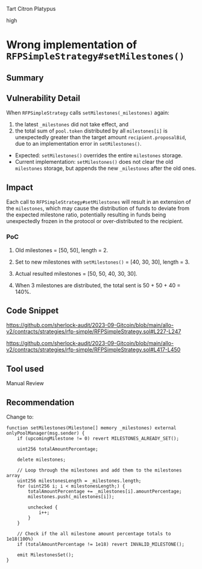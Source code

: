 Tart Citron Platypus

high

# Wrong implementation of `RFPSimpleStrategy#setMilestones()`
## Summary

## Vulnerability Detail

When `RFPSimpleStrategy` calls `setMilestones(_milestones)` again:

1. the latest `_milestones` did not take effect, and
2. the total sum of `pool.token` distributed by all `milestones[i]` is unexpectedly greater than the target amount `recipient.proposalBid`, due to an implementation error in `setMilestones()`.

- Expected: `setMilestones()` overrides the entire `milestones` storage.
- Current implementation: `setMilestones()` does not clear the old `milestones` storage, but appends the new `_milestones` after the old ones.

## Impact

Each call to `RFPSimpleStrategy#setMilestones` will result in an extension of the `milestones`, which may cause the distribution of funds to deviate from the expected milestone ratio, potentially resulting in funds being unexpectedly frozen in the protocol or over-distributed to the recipient.

### PoC

1. Old milestones = [50, 50], length = 2.

2. Set to new milestones with `setMilestones()` = [40, 30, 30], length = 3.

3. Actual resulted milestones = [50, 50, 40, 30, 30].

4. When 3 milestones are distributed, the total sent is 50 + 50 + 40 = 140%.


## Code Snippet

https://github.com/sherlock-audit/2023-09-Gitcoin/blob/main/allo-v2/contracts/strategies/rfp-simple/RFPSimpleStrategy.sol#L227-L247

https://github.com/sherlock-audit/2023-09-Gitcoin/blob/main/allo-v2/contracts/strategies/rfp-simple/RFPSimpleStrategy.sol#L417-L450

## Tool used

Manual Review

## Recommendation

Change to:

```solidity
function setMilestones(Milestone[] memory _milestones) external onlyPoolManager(msg.sender) {
    if (upcomingMilestone != 0) revert MILESTONES_ALREADY_SET();

    uint256 totalAmountPercentage;

    delete milestones;

    // Loop through the milestones and add them to the milestones array
    uint256 milestonesLength = _milestones.length;
    for (uint256 i; i < milestonesLength;) {
        totalAmountPercentage += _milestones[i].amountPercentage;
        milestones.push(_milestones[i]);

        unchecked {
            i++;
        }
    }

    // Check if the all milestone amount percentage totals to 1e18(100%)
    if (totalAmountPercentage != 1e18) revert INVALID_MILESTONE();

    emit MilestonesSet();
}
```